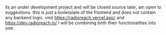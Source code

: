 its an under development project and will be closed source later, am open to suggestions. this is just a boilerplate of the frontend and does not contain any backend logic.
visit https://radioreach.vercel.app/
and https://dev.radioreach.io/
I will be combining both their functionalities into one.
